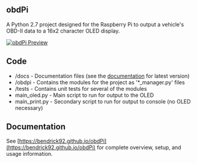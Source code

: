 ## obdPi
A Python 2.7 project designed for the Raspberry Pi to output a vehicle's OBD-II data to a 16x2 character OLED display.

[![obdPi Preview](http://i.imgur.com/OEufVUv.png)](https://www.youtube.com/watch?v=kVyh6FTyh9E)

## Code

* /docs - Documentation files (see the [documentation](https://bendrick92.github.io/obdPi/wiring/) for latest version)
* /obdpi - Contains the modules for the project as '*_manager.py' files
* /tests - Contains unit tests for several of the modules
* main_oled.py - Main script to run for output to the OLED
* main_print.py - Secondary script to run for output to console (no OLED necessary)

## Documentation

See [https://bendrick92.github.io/obdPi](https://bendrick92.github.io/obdPi) for complete overview, setup, and usage information.
